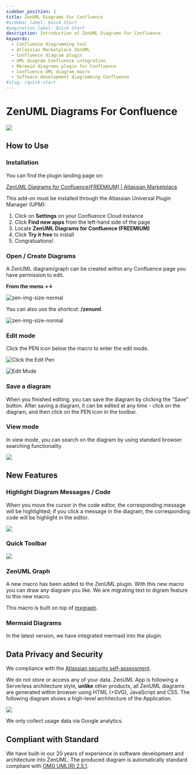 ```yaml
---
sidebar_position: 1
title: ZenUML Diagrams For Confluence
#sidebar_label: Quick Start
#pagination_label: Quick Start
description: Introduction of ZenUML Diagrams For Confluence
keywords:
  - Confluence diagramming tool
  - Atlassian Marketplace ZenUML
  - Confluence diagram plugin
  - UML diagram Confluence integration
  - Mermaid diagrams plugin for Confluence
  - Confluence UML diagram macro
  - Software development diagramming Confluence
#slug: /quick-start
---
```


# ZenUML Diagrams For Confluence

![](../../static/img/docs/product-zenuml-for-confluence-01.webp)

## How to Use

### Installation

You can find the plugin landing page on:

[ZenUML Diagrams for Confluence(FREEMIUM) | Atlassian Marketplace](https://marketplace.atlassian.com/apps/1218380/zenuml-diagrams-for-confluence-freemium?hosting=cloud&tab=overview)

This add-on must be installed through the Atlassian Universal Plugin Manager (UPM):

1. Click on **Settings** on your Confluence Cloud instance
2. Click **Find new apps** from the left-hand side of the page
3. Locate **ZenUML Diagrams for Confluence (FREEMIUM)**
4. Click **Try it free** to install
5. Congratuations!

### Open / Create Diagrams

A ZenUML diagram/graph can be created within any Confluence page you have permission to edit.

**From the menu** **+↓**

![zen-img-size-normal](../../static/img/docs/product-zenuml-for-confluence-02.png)

You can also use the shortcut: **/zenuml**.

![zen-img-size-normal](../../static/img/docs/product-zenuml-for-confluence-03.png)

### Edit mode

Click the PEN icon below the macro to enter the edit mode.

![Click the Edit Pen](../../static/img/docs/product-zenuml-for-confluence-04.png)

![Edit Mode](../../static/img/docs/product-zenuml-for-confluence-05.png)

### Save a diagram

When you finished editing, you can save the diagram by clicking the “Save” button. After saving a diagram, it can be edited at any time - click on the diagram, and then click on the PEN icon in the toolbar.

### View mode

In view mode, you can search on the diagram by using standard browser searching functionality.

![](../../static/img/docs/product-zenuml-for-confluence-06.png)

## New Features

### Highlight Diagram Messages / Code

When you move the cursor in the code editor, the corresponding message will be highlighted; if you click a message in the diagram, the corresponding code will be highlight in the editor.

![](../../static/img/docs/product-zenuml-confluence-07.png)

### Quick Toolbar

![](../../static/img/docs/product-zenuml-confluence-08.png)

### ZenUML Graph

A new macro has been added to the ZenUML plugin. With this new macro you can draw any diagram you like. We are migrating text to digram feature to this new macro.

This macro is built on top of [mxgraph](https://jgraph.github.io/mxgraph/).

### Mermaid Diagrams

In the latest version, we have integrated mermaid into the plugin.

## Data Privacy and Security

We compliance with the [Atlassian security self-assessment](https://developer.atlassian.com/platform/marketplace/security-self-assessment-program/).

We do not store or access any of your data. ZenUML App is following a Serverless architecture style, **unlike** other products, all ZenUML diagrams are generated within browser using HTML (+SVG), JavaScript and CSS. The following diagram shows a high-level architecture of the Application.

![](../../static/img/docs/product-zenuml-confluence-09.png)

We only collect usage data via Google analytics.

## Compliant with Standard

We have built-in our 20 years of experience in software development and architecture into ZenUML. The produced diagram is automatically standard compliant with [OMG UML(R) 2.5.1](https://www.omg.org/spec/UML/2.5.1/About-UML).
